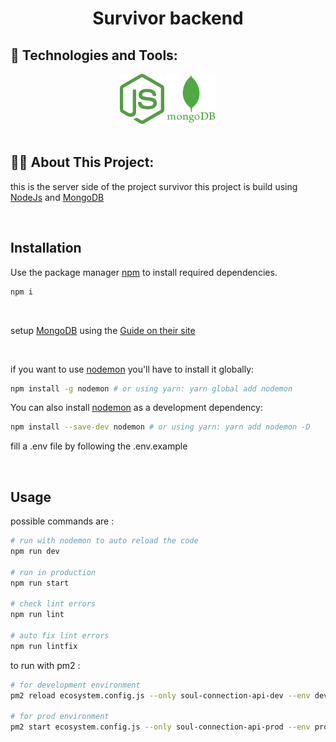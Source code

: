 <h1 align="center">Survivor backend </h1>

## 💼 Technologies and Tools:
<div align="center">
  <code><img height="80" src="https://github.com/aimeric44uwu/aimeric44uwu/blob/main/img/nodejs.png?raw=true" alt="nodejs"></code>
  <code><img height="80" src="https://github.com/aimeric44uwu/aimeric44uwu/blob/main/img/mongodb.png?raw=true" alt="mongodb"></code>
</div>

<br/>

## 👨‍💻 About This Project:
this is the server side of the project survivor
this project is build using [NodeJs](https://nodejs.org/) and [MongoDB](https://www.mongodb.com/)

<br/>

## Installation
Use the package manager [npm](https://www.npmjs.com/) to install required dependencies.
```bash
npm i
```
<br/>

setup [MongoDB](https://www.mongodb.com/) using the [Guide on their site](https://www.mongodb.com/docs/manual/installation/)

<br/>

if you want to use [nodemon](https://www.npmjs.com/package/nodemon) you'll have to install it globally:
```bash
npm install -g nodemon # or using yarn: yarn global add nodemon
```
You can also install [nodemon](https://www.npmjs.com/package/nodemon) as a development dependency:
```bash
npm install --save-dev nodemon # or using yarn: yarn add nodemon -D
```

fill a .env file by following the .env.example

<br/>

## Usage

possible commands are : 
```bash
# run with nodemon to auto reload the code
npm run dev

# run in production
npm run start

# check lint errors
npm run lint

# auto fix lint errors
npm run lintfix
```

to run with pm2 :
```bash
# for development environment
pm2 reload ecosystem.config.js --only soul-connection-api-dev --env development

# for prod environment
pm2 start ecosystem.config.js --only soul-connection-api-prod --env production
```
